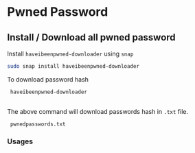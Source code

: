 # Pwned Password


## Install / Download all pwned password

Install `haveibeenpwned-downloader` using `snap`

```bash
sudo snap install haveibeenpwned-downloader
```

To download password hash

```bash
 haveibeenpwned-downloader
 
```

The above command will download passwords hash in `.txt` file.

```bash
 pwnedpasswords.txt
 ```
 
 ### Usages
 